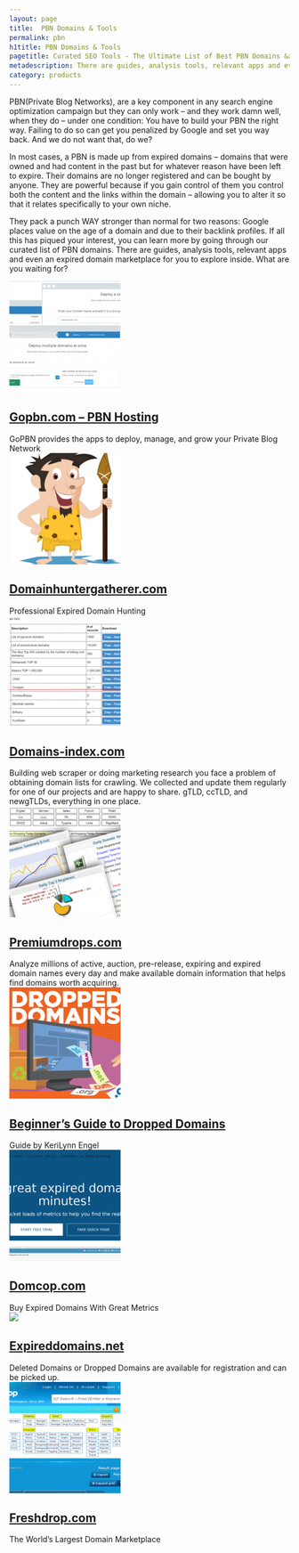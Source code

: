 ```yaml
---
layout: page
title:  PBN Domains & Tools
permalink: pbn
h1title: PBN Domains & Tools
pagetitle: Curated SEO Tools - The Ultimate List of Best PBN Domains &amp; Tools, Updated for 2019.  
metadescription: There are guides, analysis tools, relevant apps and even an expired domain marketplace for you to explore inside. What are you waiting for?
category: products
---
```

PBN(Private Blog Networks), are a key component in any search engine optimization campaign but they can only work – and they work damn well, when they do – under one condition: You have to build your PBN the right way. Failing to do so can get you penalized by Google and set you way back. And we do not want that, do we?

In most cases, a PBN is made up from expired domains – domains that were owned and had content in the past but for whatever reason have been left to expire. Their domains are no longer registered and can be bought by anyone. They are powerful because if you gain control of them you control both the content and the links within the domain – allowing you to alter it so that it relates specifically to your own niche.

They pack a punch WAY stronger than normal for two reasons: Google places value on the age of a domain and due to their backlink profiles. If all this has piqued your interest, you can learn more by going through our curated list of PBN domains. There are guides, analysis tools, relevant apps and even an expired domain marketplace for you to explore inside. What are you waiting for?
<article class="resource">
<div class="resource__thumb"><img  src="/wp-content/uploads/2017/04/GoPBN__The_Best_App_To_Build_your_Private_Blog_Network-200x200.png"  /></div>
<div class="resource__info">
<h2 ><a href="https://gopbn.com/?ref=curatedseotools.com" target="_blank class=">Gopbn.com – PBN Hosting</a></h2>
GoPBN provides the apps to deploy, manage, and grow your Private Blog Network

</div>
</article><article class="resource">
<div class="resource__thumb"><img  src="/wp-content/uploads/2017/03/domainhuntergatherer-com-200x200.png"  /></div>
<div class="resource__info">
<h2 ><a href="https://domainhuntergatherer.com/?ref=curatedseotools.com" target="_blank class=">Domainhuntergatherer.com</a></h2>
Professional Expired Domain Hunting

</div>
</article><article class="resource">
<div class="resource__thumb"><img  src="/wp-content/uploads/2016/12/domains-index-com-200x200.png"  /></div>
<div class="resource__info">
<h2 ><a href="https://domains-index.com/?ref=curatedseotools.com" target="_blank class=">Domains-index.com</a></h2>
Building web scraper or doing marketing research you face a problem of obtaining domain lists for crawling. We collected and update them regularly for one of our projects and are happy to share. gTLD, ccTLD, and newgTLDs, everything in one place.

</div>
</article><article class="resource">
<div class="resource__thumb"><img  src="/wp-content/uploads/2016/12/premiumdrops-com-200x200.png"  /></div>
<div class="resource__info">
<h2 ><a href="https://www.premiumdrops.com/?ref=curatedseotools.com" target="_blank class=">Premiumdrops.com</a></h2>
Analyze millions of active, auction, pre-release, expiring and expired domain names every day and make available domain information that helps find domains worth acquiring.

</div>
</article><article class="resource">
<div class="resource__thumb"><img  src="/wp-content/uploads/2016/12/beginners-guide-to-dropped-domains-200x200.png"  /></div>
<div class="resource__info">
<h2 ><a href="http://www.whoishostingthis.com/blog/2014/11/24/dropped-domains/?ref=curatedseotools.com" target="_blank class=">Beginner’s Guide to Dropped Domains</a></h2>
Guide by KeriLynn Engel

</div>
</article><article class="resource">
<div class="resource__thumb"><img  src="/wp-content/uploads/2016/12/domcop-com-200x200.png"  /></div>
<div class="resource__info">
<h2 ><a href="https://www.domcop.com/expired-domains/?ref=curatedseotools.com" target="_blank class=">Domcop.com</a></h2>
Buy Expired Domains With Great Metrics

</div>
</article><article class="resource">
<div class="resource__thumb"><img  src="/wp-content/uploads/2016/12/expireddomains-net-200x200.png" sizes="(max-width: 200px) 100vw, 200px" srcset="https://curatedseotools.com/wp-content/uploads/2016/12/expireddomains-net-200x200.png 200w, https://curatedseotools.com/wp-content/uploads/2016/12/expireddomains-net-91x90.png 91w"  /></div>
<div class="resource__info">
<h2 ><a href="https://www.expireddomains.net/?ref=curatedseotools.com" target="_blank class=">Expireddomains.net</a></h2>
Deleted Domains or Dropped Domains are available for registration and can be picked up.

</div>
</article><article class="resource">
<div class="resource__thumb"><img  src="/wp-content/uploads/2016/12/freshdrop-com-200x200.png"  /></div>
<div class="resource__info">
<h2 ><a href="https://www.freshdrop.com/?ref=curatedseotools.com" target="_blank class=">Freshdrop.com</a></h2>
The World’s Largest Domain Marketplace

</div>
</article>
